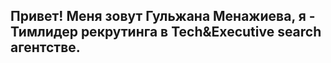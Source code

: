 ## Привет! Меня зовут Гульжана Менажиева, я - Тимлидер рекрутинга в Tech&Executive search агентстве.

<!--
**guljanamenajieva/guljanamenajieva** is a ✨ _special_ ✨ repository because its `README.md` (this file) appears on your GitHub profile.

Специализируюсь на подборе ИТ специалистов и руководителей:
- Data: Data инженеры, аналитики (продуктовые, BI, data, web, системные, бизнес), Data Science, системные аналитики, бизнес аналитики, 
- Development: RoR разработчики, Python разработчики (Aiohttp, FastApi, Flask, Django), Golang разработчики, Perl разработчики (Catalyst, Mojolicious), Java (Spring) разработчики, Mobile разработчики (Kotlin, Swift, Flutter, React Native), JS разработчики (React, Vue.js, Node.js);
- QA: ручные и автоматизаторы Selenium/Appium/Python/JS/Java
- DevOps и SRE;
- Менеджеров продукта;
- Руководителей: тимлидов, хэдов и С-level (CISO, CTO, CIO, CDO, СРО, CFO, СМО и др.).
